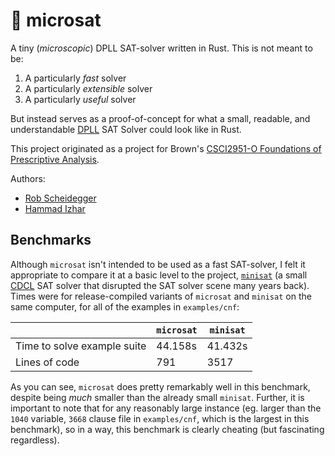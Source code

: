 # :microscope: microsat

A tiny (_microscopic_) DPLL SAT-solver written in Rust. This is not meant to be:

1. A particularly _fast_ solver
2. A particularly _extensible_ solver
3. A particularly _useful_ solver

But instead serves as a proof-of-concept for what a small, readable, and understandable [DPLL](https://en.wikipedia.org/wiki/DPLL_algorithm) SAT Solver could look like in Rust.

This project originated as a project for Brown's [CSCI2951-O Foundations of Prescriptive Analysis](https://cs.brown.edu/courses/csci2951-o/).

Authors:

- [Rob Scheidegger ](https://github.com/RobScheidegger)
- [Hammad Izhar](https://github.com/Hammad-Izhar)

## Benchmarks

Although `microsat` isn't intended to be used as a fast SAT-solver, I felt it appropriate to compare it at a basic level to the project, [`minisat`](https://github.com/niklasso/minisat) (a small [CDCL](https://en.wikipedia.org/wiki/Conflict-driven_clause_learning) SAT solver that disrupted the SAT solver scene many years back). Times were for release-compiled variants of `microsat` and `minisat` on the same computer, for all of the examples in `examples/cnf`:

|| `microsat`  | `minisat`  |
|---|---|---|
|Time to solve example suite| 44.158s  |  41.432s |
|Lines of code| 791  | 3517 |

As you can see, `microsat` does pretty remarkably well in this benchmark, despite being _much_ smaller than the already small `minisat`. Further, it is important to note that for any reasonably large instance (eg. larger than the `1040` variable, `3668` clause file in `examples/cnf`, which is the largest in this benchmark), so in a way, this benchmark is clearly cheating (but fascinating regardless).